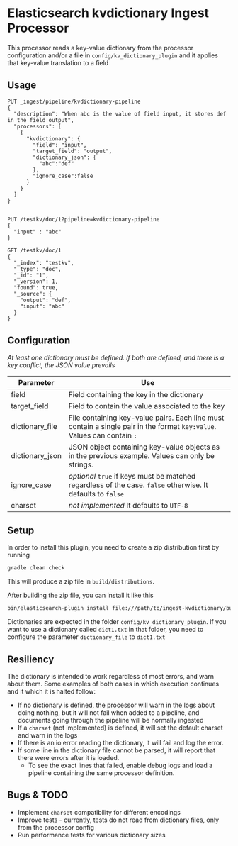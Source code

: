 # Elasticsearch kvdictionary Ingest Processor

This processor reads a key-value dictionary from the processor configuration and/or a file in `config/kv_dictionary_plugin` and it applies that key-value translation to a field

## Usage


```
PUT _ingest/pipeline/kvdictionary-pipeline
{
  "description": "When abc is the value of field input, it stores def in the field output",
  "processors": [
    {
      "kvdictionary": {
        "field": "input",
        "target_field": "output",
        "dictionary_json": {
          "abc":"def"
        },
        "ignore_case":false
      }
    }
  ]
}


PUT /testkv/doc/1?pipeline=kvdictionary-pipeline
{
  "input" : "abc"
}

GET /testkv/doc/1
{
  "_index": "testkv",
  "_type": "doc",
  "_id": "1",
  "_version": 1,
  "found": true,
  "_source": {
    "output": "def",
    "input": "abc"
  }
}
```

## Configuration

_At least one dictionary must be defined. If both are defined, and there is a key conflict, the JSON value prevails_  

| Parameter | Use |
| --- | --- |
| field   | Field containing the key in the dictionary |
| target_field   | Field to contain the value associated to the key  |
| dictionary_file   | File containing key-value pairs. Each line must contain a single pair in the format `key:value`. Values can contain `:` |
| dictionary_json   | JSON object containing key-value objects as in the previous example. Values can only be strings. |
| ignore_case   | _optional_ `true` if keys must be matched regardless of the case. `false` otherwise. It defaults to `false` |
| charset   | *not implemented* It defaults to `UTF-8` |

## Setup

In order to install this plugin, you need to create a zip distribution first by running

```bash
gradle clean check
```

This will produce a zip file in `build/distributions`.

After building the zip file, you can install it like this

```bash
bin/elasticsearch-plugin install file:///path/to/ingest-kvdictionary/build/distribution/ingest-kvdictionary-0.0.1-SNAPSHOT.zip
```

Dictionaries are expected in the folder `config/kv_dictionary_plugin`. If you want to use a dictionary called `dict1.txt` in that folder, you need to configure the parameter `dictionary_file` to `dict1.txt`

## Resiliency
The dictionary is intended to work regardless of most errors, and warn about them. Some examples of both cases in which execution continues and it which it is halted follow:
- If no dictionary is defined, the processor will warn in the logs about doing nothing, but it will not fail when added to a pipeline, and documents going through the pipeline will be normally ingested
- If a `charset` (not implemented) is defined, it will set the default charset and warn in the logs
- If there is an io error reading the dictionary, it will fail and log the error. 
- If some line in the dictionary file cannot be parsed, it will report that there were errors after it is loaded. 
  - To see the exact lines that failed, enable debug logs and load a pipeline containing the same processor definition.


## Bugs & TODO

- Implement `charset` compatibility for different encodings
- Improve tests - currently, tests do not read from dictionary files, only from the processor config
- Run performance tests for various dictionary sizes

